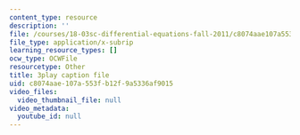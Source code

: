 ```yaml
---
content_type: resource
description: ''
file: /courses/18-03sc-differential-equations-fall-2011/c8074aae107a553fb12f9a5336af9015_xWa5_OXI6VM.vtt
file_type: application/x-subrip
learning_resource_types: []
ocw_type: OCWFile
resourcetype: Other
title: 3play caption file
uid: c8074aae-107a-553f-b12f-9a5336af9015
video_files:
  video_thumbnail_file: null
video_metadata:
  youtube_id: null
---
```

